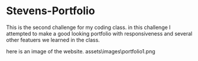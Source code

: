 # Stevens-Portfolio

This is the second challenge for my coding class. 
in this challenge I attempted to make a good looking portfolio with responsiveness and several other featuers we learned in the class. 

here is an image of the website.
assets\images\portfolio1.png